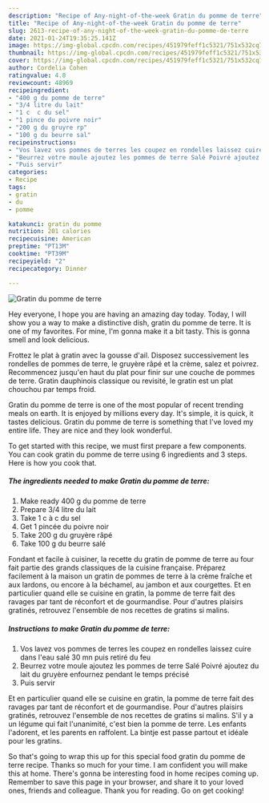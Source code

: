 ```yaml
---
description: "Recipe of Any-night-of-the-week Gratin du pomme de terre"
title: "Recipe of Any-night-of-the-week Gratin du pomme de terre"
slug: 2613-recipe-of-any-night-of-the-week-gratin-du-pomme-de-terre
date: 2021-01-24T19:35:25.141Z
image: https://img-global.cpcdn.com/recipes/451979feff1c5321/751x532cq70/gratin-du-pomme-de-terre-photo-principale-de-la-recette.jpg
thumbnail: https://img-global.cpcdn.com/recipes/451979feff1c5321/751x532cq70/gratin-du-pomme-de-terre-photo-principale-de-la-recette.jpg
cover: https://img-global.cpcdn.com/recipes/451979feff1c5321/751x532cq70/gratin-du-pomme-de-terre-photo-principale-de-la-recette.jpg
author: Cordelia Cohen
ratingvalue: 4.8
reviewcount: 48969
recipeingredient:
- "400 g du pomme de terre"
- "3/4 litre du lait"
- "1 c  c du sel"
- "1 pince du poivre noir"
- "200 g du gruyre rp"
- "100 g du beurre sal"
recipeinstructions:
- "Vos lavez vos pommes de terres les coupez en rondelles laissez cuire dans l&#39;eau salé 30 mn puis retiré du feu"
- "Beurrez votre moule ajoutez les pommes de terre Salé Poivré ajoutez du lait du gruyère enfournez pendant le temps précisé"
- "Puis servir"
categories:
- Recipe
tags:
- gratin
- du
- pomme

katakunci: gratin du pomme 
nutrition: 201 calories
recipecuisine: American
preptime: "PT13M"
cooktime: "PT39M"
recipeyield: "2"
recipecategory: Dinner

---
```



![Gratin du pomme de terre](https://img-global.cpcdn.com/recipes/451979feff1c5321/751x532cq70/gratin-du-pomme-de-terre-photo-principale-de-la-recette.jpg)

Hey everyone, I hope you are having an amazing day today. Today, I will show you a way to make a distinctive dish, gratin du pomme de terre. It is one of my favorites. For mine, I'm gonna make it a bit tasty. This is gonna smell and look delicious.

Frottez le plat à gratin avec la gousse d&#39;ail. Disposez successivement les rondelles de pommes de terre, le gruyère râpé et la crème, salez et poivrez. Recommencez jusqu&#39;en haut du plat pour finir sur une couche de pommes de terre. Gratin dauphinois classique ou revisité, le gratin est un plat chouchou par temps froid.

Gratin du pomme de terre is one of the most popular of recent trending meals on earth. It is enjoyed by millions every day. It's simple, it is quick, it tastes delicious. Gratin du pomme de terre is something that I've loved my entire life. They are nice and they look wonderful.


To get started with this recipe, we must first prepare a few components. You can cook gratin du pomme de terre using 6 ingredients and 3 steps. Here is how you cook that.

<!--inarticleads1-->

##### The ingredients needed to make Gratin du pomme de terre:

1. Make ready 400 g du pomme de terre
1. Prepare 3/4 litre du lait
1. Take 1 c à c du sel
1. Get 1 pincée du poivre noir
1. Take 200 g du gruyère râpé
1. Take 100 g du beurre salé


Fondant et facile à cuisiner, la recette du gratin de pomme de terre au four fait partie des grands classiques de la cuisine française. Préparez facilement à la maison un gratin de pommes de terre à la crème fraîche et aux lardons, ou encore à la béchamel, au jambon et aux courgettes. Et en particulier quand elle se cuisine en gratin, la pomme de terre fait des ravages par tant de réconfort et de gourmandise. Pour d&#39;autres plaisirs gratinés, retrouvez l&#39;ensemble de nos recettes de gratins si malins. 

<!--inarticleads2-->

##### Instructions to make Gratin du pomme de terre:

1. Vos lavez vos pommes de terres les coupez en rondelles laissez cuire dans l&#39;eau salé 30 mn puis retiré du feu
1. Beurrez votre moule ajoutez les pommes de terre Salé Poivré ajoutez du lait du gruyère enfournez pendant le temps précisé
1. Puis servir


Et en particulier quand elle se cuisine en gratin, la pomme de terre fait des ravages par tant de réconfort et de gourmandise. Pour d&#39;autres plaisirs gratinés, retrouvez l&#39;ensemble de nos recettes de gratins si malins. S&#39;il y a un légume qui fait l&#39;unanimité, c&#39;est bien la pomme de terre. Les enfants l&#39;adorent, et les parents en raffolent. La bintje est passe partout et idéale pour les gratins. 

So that's going to wrap this up for this special food gratin du pomme de terre recipe. Thanks so much for your time. I am confident you will make this at home. There's gonna be interesting food in home recipes coming up. Remember to save this page in your browser, and share it to your loved ones, friends and colleague. Thank you for reading. Go on get cooking!
